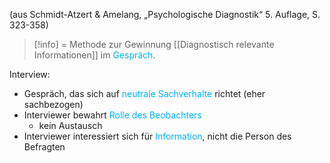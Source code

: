 (aus Schmidt-Atzert & Amelang, „Psychologische Diagnostik“ 5. Auflage, S. 323-358)


> [!info] 
> = Methode zur Gewinnung [[Diagnostisch relevante Informationen]] im <span style="color:rgb(0, 176, 240)">Gespräch</span>.



Interview: 
- Gespräch, das sich auf <span style="color:rgb(0, 176, 240)">neutrale Sachverhalte</span> richtet (eher sachbezogen)
- Interviewer bewahrt <span style="color:rgb(0, 176, 240)">Rolle des Beobachters</span>
	- kein Austausch
- Interviewer interessiert sich für <span style="color:rgb(0, 176, 240)">Information</span>, nicht die Person des Befragten